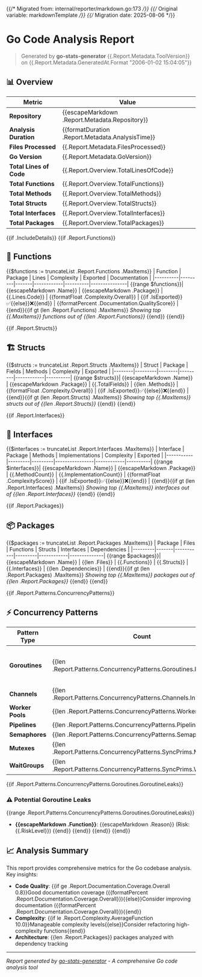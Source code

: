 {{/* Migrated from: internal/reporter/markdown.go:173 */}}
{{/* Original variable: markdownTemplate */}}
{{/* Migration date: 2025-08-06 */}}
# Go Code Analysis Report

> Generated by **go-stats-generator** {{.Report.Metadata.ToolVersion}} on {{.Report.Metadata.GeneratedAt.Format "2006-01-02 15:04:05"}}

## 📊 Overview

| Metric | Value |
|--------|-------|
| **Repository** | {{escapeMarkdown .Report.Metadata.Repository}} |
| **Analysis Duration** | {{formatDuration .Report.Metadata.AnalysisTime}} |
| **Files Processed** | {{.Report.Metadata.FilesProcessed}} |
| **Go Version** | {{.Report.Metadata.GoVersion}} |
| **Total Lines of Code** | {{.Report.Overview.TotalLinesOfCode}} |
| **Total Functions** | {{.Report.Overview.TotalFunctions}} |
| **Total Methods** | {{.Report.Overview.TotalMethods}} |
| **Total Structs** | {{.Report.Overview.TotalStructs}} |
| **Total Interfaces** | {{.Report.Overview.TotalInterfaces}} |
| **Total Packages** | {{.Report.Overview.TotalPackages}} |

{{if .IncludeDetails}}
{{if .Report.Functions}}
## 🔧 Functions

{{$functions := truncateList .Report.Functions .MaxItems}}
| Function | Package | Lines | Complexity | Exported | Documentation |
|----------|---------|-------|------------|----------|---------------|
{{range $functions}}| {{escapeMarkdown .Name}} | {{escapeMarkdown .Package}} | {{.Lines.Code}} | {{formatFloat .Complexity.Overall}} | {{if .IsExported}}✅{{else}}❌{{end}} | {{formatPercent .Documentation.QualityScore}} |
{{end}}{{if gt (len .Report.Functions) .MaxItems}}
*Showing top {{.MaxItems}} functions out of {{len .Report.Functions}}*
{{end}}
{{end}}

{{if .Report.Structs}}
## 🏗️ Structs

{{$structs := truncateList .Report.Structs .MaxItems}}
| Struct | Package | Fields | Methods | Complexity | Exported |
|--------|---------|--------|---------|------------|----------|
{{range $structs}}| {{escapeMarkdown .Name}} | {{escapeMarkdown .Package}} | {{.TotalFields}} | {{len .Methods}} | {{formatFloat .Complexity.Overall}} | {{if .IsExported}}✅{{else}}❌{{end}} |
{{end}}{{if gt (len .Report.Structs) .MaxItems}}
*Showing top {{.MaxItems}} structs out of {{len .Report.Structs}}*
{{end}}
{{end}}

{{if .Report.Interfaces}}
## 🔌 Interfaces

{{$interfaces := truncateList .Report.Interfaces .MaxItems}}
| Interface | Package | Methods | Implementations | Complexity | Exported |
|-----------|---------|---------|----------------|------------|----------|
{{range $interfaces}}| {{escapeMarkdown .Name}} | {{escapeMarkdown .Package}} | {{.MethodCount}} | {{.ImplementationCount}} | {{formatFloat .ComplexityScore}} | {{if .IsExported}}✅{{else}}❌{{end}} |
{{end}}{{if gt (len .Report.Interfaces) .MaxItems}}
*Showing top {{.MaxItems}} interfaces out of {{len .Report.Interfaces}}*
{{end}}
{{end}}

{{if .Report.Packages}}
## 📦 Packages

{{$packages := truncateList .Report.Packages .MaxItems}}
| Package | Files | Functions | Structs | Interfaces | Dependencies |
|---------|-------|-----------|---------|------------|--------------|
{{range $packages}}| {{escapeMarkdown .Name}} | {{len .Files}} | {{.Functions}} | {{.Structs}} | {{.Interfaces}} | {{len .Dependencies}} |
{{end}}{{if gt (len .Report.Packages) .MaxItems}}
*Showing top {{.MaxItems}} packages out of {{len .Report.Packages}}*
{{end}}
{{end}}

{{if .Report.Patterns.ConcurrencyPatterns}}
## ⚡ Concurrency Patterns

| Pattern Type | Count | Details |
|--------------|-------|---------|
| **Goroutines** | {{len .Report.Patterns.ConcurrencyPatterns.Goroutines.Instances}} | {{if .Report.Patterns.ConcurrencyPatterns.Goroutines.GoroutineLeaks}}⚠️ {{len .Report.Patterns.ConcurrencyPatterns.Goroutines.GoroutineLeaks}} potential leaks{{else}}✅ No leaks detected{{end}} |
| **Channels** | {{len .Report.Patterns.ConcurrencyPatterns.Channels.Instances}} | Communication patterns detected |
| **Worker Pools** | {{len .Report.Patterns.ConcurrencyPatterns.WorkerPools}} | Concurrent processing patterns |
| **Pipelines** | {{len .Report.Patterns.ConcurrencyPatterns.Pipelines}} | Data flow patterns |
| **Semaphores** | {{len .Report.Patterns.ConcurrencyPatterns.Semaphores}} | Resource limiting patterns |
| **Mutexes** | {{len .Report.Patterns.ConcurrencyPatterns.SyncPrims.Mutexes}} | Synchronization primitives |
| **WaitGroups** | {{len .Report.Patterns.ConcurrencyPatterns.SyncPrims.WaitGroups}} | Goroutine coordination |

{{if .Report.Patterns.ConcurrencyPatterns.Goroutines.GoroutineLeaks}}
### ⚠️ Potential Goroutine Leaks
{{range .Report.Patterns.ConcurrencyPatterns.Goroutines.GoroutineLeaks}}
- **{{escapeMarkdown .Function}}**: {{escapeMarkdown .Reason}} (Risk: {{.RiskLevel}})
{{end}}
{{end}}
{{end}}
{{end}}

## 📈 Analysis Summary

This report provides comprehensive metrics for the Go codebase analysis. Key insights:

- **Code Quality**: {{if ge .Report.Documentation.Coverage.Overall 0.8}}Good documentation coverage ({{formatPercent .Report.Documentation.Coverage.Overall}}){{else}}Consider improving documentation ({{formatPercent .Report.Documentation.Coverage.Overall}}){{end}}
- **Complexity**: {{if le .Report.Complexity.AverageFunction 10.0}}Manageable complexity levels{{else}}Consider refactoring high-complexity functions{{end}}
- **Architecture**: {{len .Report.Packages}} packages analyzed with dependency tracking

---
*Report generated by [go-stats-generator](https://github.com/opd-ai/go-stats-generator) - A comprehensive Go code analysis tool*
